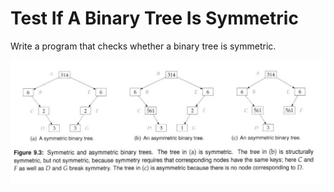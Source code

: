 # Test If A Binary Tree Is Symmetric

Write a program that checks whether a binary tree is symmetric.

![Alt text](./../../../assets/symmetric_binary_tree.png)